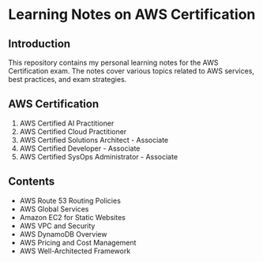 # Learning Notes on AWS Certification

## Introduction

This repository contains my personal learning notes for the AWS Certification exam. The notes cover various topics related to AWS services, best practices, and exam strategies.

## AWS Certification

1. AWS Certified AI Practitioner
2. AWS Certified Cloud Practitioner
3. AWS Certified Solutions Architect - Associate
4. AWS Certified Developer - Associate
5. AWS Certified SysOps Administrator - Associate

## Contents

- AWS Route 53 Routing Policies
- AWS Global Services
- Amazon EC2 for Static Websites
- AWS VPC and Security
- AWS DynamoDB Overview
- AWS Pricing and Cost Management
- AWS Well-Architected Framework
